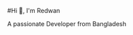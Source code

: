 #Hi 👋, I'm Redwan

A passionate Developer from Bangladesh

<!--
**Re1354/Re1354** is a ✨ _special_ ✨ repository because its `README.md` (this file) appears on your GitHub profile.

Here are some ideas to get you started:

- 🔭 🔭 I’m currently working on Website and Android App
-->
